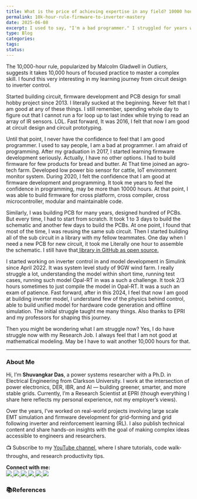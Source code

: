 ```yaml
---
title: What is the price of achieving expertise in any field? 10000 hours.
permalink: 10k-hour-rule-firmware-to-inverter-mastery
date: 2025-06-08
excerpt: I used to say, "I'm a bad programmer." I struggled for years with firmware, circuit design, and control modeling. But somewhere after 10,000 hours, something changed. Here's what I learned — and why I'm still not done struggling.
type: Blog
categories: 
tags: 
status:
---
```


The 10,000-hour rule, popularized by Malcolm Gladwell in *Outliers*, suggests it takes 10,000 hours of focused practice to master a complex skill. I found this very interesting in my learning journey from circuit design to inverter control. 


Started building  circuit, firmware development and PCB design for small hobby project since 2013. I literally sucked at the beginning. Never felt that I am good at any of these things. I still remember, spending whole day to figure out that I cannot run a for loop up to last index while trying to read an array of  IR sensors. LOL. Fast forward, It was 2016, I felt that now I am good at circuit design and circuit prototyping. 

Until that point, I never have the confidence to feel that I am good programmer. I used to say people, I am a bad at programmer. I am afraid of programming. After my graduation in 2017,  I started learning firmware development seriously. Actually, I have no other options. I had to build firmware for few products for bread and butter. At That time joined an agro-tech farm. Developed low power bio sensor for cattle, IoT environment monitor system. During 2020, I felt the confidence that I am good at firmware development and programming. It took me years to feel the confidence in programming, may be more than 10000 hours. At that point, I was able to build firmware for cross platform, cross compiler, cross microcontroller, modular and maintainable code. 


Similarly, I was building PCB for many years, designed hundred of PCBs. But every time, I had to start from scratch. It took 1 to 3 days to build the schematic and another few days to build the PCBs. At one point, I found that most of the time, I was reusing the same sub circuit. Then  I started building all of the sub circuit in a library with my fellow teammates. One day when I need a new PCB for new circuit, it took me Literally one hour to assemble the schematic. I still have that[ library in GitHub as open source. ](https://github.com/shuvangkardas/Eagle-Circuit-Hub)

I started working on inverter control in and model development in  Simulink since April 2022. It was system level study of  9GW wind farm. I really struggle a lot, understanding the model within short time, running test cases, running such model Opal-RT in  was a such a challenge. It took 2/3 hours sometimes to just compile the model in Opal-RT. It was a such an exam of patience. Fast forward, after in this 2024, I feel that now I am good at building inverter model, I understand few of the physics behind control, able to build unified model for hardware code generation and offline simulation. The initial struggle taught me many things. Also thanks to EPRI and my professors for shaping this journey. 

Then you might be wondering what I am struggle now? Yes, I do have struggle now with my Research Job. I always feel that I am not good at mathematical modeling.  May be I have to wait another 10,000 hours for that. 


---
### About Me
Hi, I’m **Shuvangkar Das**, a power systems researcher with a Ph.D. in Electrical Engineering from Clarkson University. I work at the intersection of power electronics, DER, IBR, and AI — building greener, smarter, and more stable grids. Currently, I’m a Research Scientist at EPRI (though everything I share here reflects my personal experience, not my employer’s views).

Over the years, I’ve worked on real-world projects involving large scale EMT simulation and firmware development for  grid-forming and grid following inverter and reinforcement learning (RL). I also publish technical content and share hands-on insights with the goal of making complex ideas accessible to engineers and researchers.

📺 Subscribe to my [YouTube channel](https://www.youtube.com/@ShuvangkarDas), where I share tutorials, code walk-throughs, and research productivity tips.

<p><strong>Connect with me:<br></strong>
<a href="https://www.youtube.com/@ShuvangkarDas" target="_blank">
    <img src="https://img.shields.io/badge/YouTube-Subscribe-red?style=for-the-badge&logo=youtube">
  </a>
  <a href="https://www.linkedin.com/in/ShuvangkarDas" target="_blank">
    <img src="https://img.shields.io/badge/LinkedIn-Connect-blue?style=for-the-badge&logo=linkedin">
  </a>
  <a href="https://newsletter.shuvangkardas.com" target="_blank">
    <img src="https://img.shields.io/badge/Newsletter-Subscribe-blue?style=for-the-badge">
  </a>
  <a href="https://twitter.com/shuvangkar_das" target="_blank">
    <img src="https://img.shields.io/badge/Twitter-Follow-blue?style=for-the-badge&logo=twitter">
  </a>
  
  <a href="https://github.com/shuvangkardas" target="_blank">
    <img src="https://img.shields.io/badge/GitHub-Follow-black?style=for-the-badge&logo=github">
  </a>
  <a href="https://blog.shuvangkardas.com" target="_blank">
    <img src="https://img.shields.io/badge/Blog-Read-blueviolet?style=for-the-badge">
  </a>
  
</p>

### 📚References





